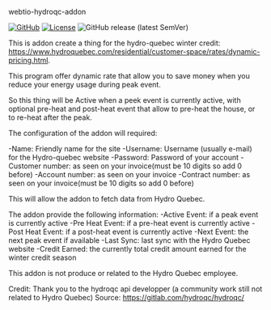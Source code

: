 
webtio-hydroqc-addon

[![GitHub](https://img.shields.io/github/forks/Bad-Wolf-developpement/webtio-hydroqc-addon.svg?style=social&label=Fork&maxAge=2592000)](https://img.shields.io/github/forks/Bad-Wolf-developpement/webtio-hydroqc-addon.svg?style=social&label=Fork&maxAge=2592000)
[![License](https://img.shields.io/badge/License-MIT-blue.svg)](https://img.shields.io/badge/License-MIT-blue.svg)
![GitHub release (latest SemVer)](https://img.shields.io/github/v/release/Bad-Wolf-developpement/webtio-hydroqc-addon?style=social)

This is addon create a thing for the hydro-quebec winter credit: https://www.hydroquebec.com/residential/customer-space/rates/dynamic-pricing.html.

This program offer dynamic rate that allow you to save money when you reduce your energy usage during peak event.

So this thing will be Active when a peek event is currently active, with optional pre-heat and post-heat event that allow to pre-heat the house, or to re-heat after the peak.

The configuration of the addon will required:

-Name: Friendly name for the site
-Username: Username (usually e-mail) for the Hydro-quebec website
-Password: Password of your account
-Customer number: as seen on your invoice(must be 10 digits so add 0 before)
-Account number: as seen on your invoice
-Contract number: as seen on your invoice(must be 10 digits so add 0 before)

This will allow the addon to fetch data from Hydro Quebec.

The addon provide the following information:
-Active Event: if a peak event is currently active
-Pre Heat Event: if a pre-heat event is currently active
-Post Heat Event: if a post-heat event is currently active
-Next Event: the next peak event if available
-Last Sync: last sync with the Hydro Quebec website
-Credit Earned: the currently total credit amount earned for the winter credit season

This addon is not produce or related to the Hydro Quebec employee.

Credit: Thank you to the hydroqc api developper (a community work still not related to Hydro Quebec) Source: <https://gitlab.com/hydroqc/hydroqc/>
